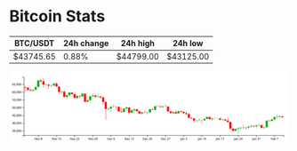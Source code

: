 # Bitcoin Stats

BTC/USDT|24h change|24h high|24h low|
|---|---|---|---|
|$43745.65|0.88%|$44799.00|$43125.00|

<img src="./chart.svg">
